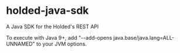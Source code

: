 # holded-java-sdk
A Java SDK for the Holded's REST API

To execute with Java 9+, add "--add-opens java.base/java.lang=ALL-UNNAMED" to your JVM options. 